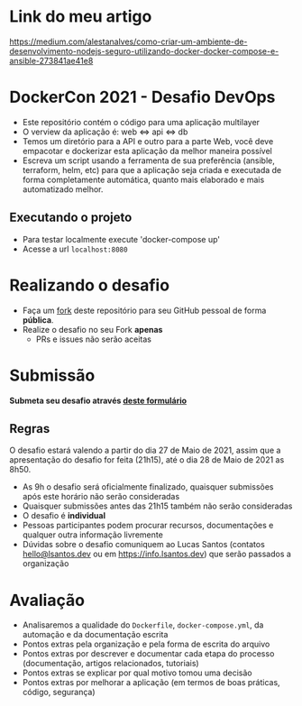 # Link do meu artigo

https://medium.com/alestanalves/como-criar-um-ambiente-de-desenvolvimento-nodejs-seguro-utilizando-docker-docker-compose-e-ansible-273841ae41e8

# DockerCon 2021 - Desafio DevOps

- Este repositório contém o código para uma aplicação multilayer
- O verview da aplicação é: web <=> api <=> db
- Temos um diretório para a API e outro para a parte Web, você deve empacotar e dockerizar esta aplicação da melhor maneira possível
- Escreva um script usando a ferramenta de sua preferência (ansible, terraform, helm, etc) para que a aplicação seja criada e executada de forma completamente automática, quanto mais elaborado e mais automatizado melhor.

## Executando o projeto

- Para testar localmente execute 'docker-compose up'
- Acesse a url `localhost:8080`

# Realizando o desafio

- Faça um [fork](https://github.com/khaosdoctor/devops_challenge/fork) deste repositório para seu GitHub pessoal de forma __pública__.
- Realize o desafio no seu Fork __apenas__
  - PRs e issues não serão aceitas

# Submissão

__Submeta seu desafio através [deste formulário](https://forms.gle/EnFZozd6LvJdwePM8)__

## Regras

O desafio estará valendo a partir do dia 27 de Maio de 2021, assim que a apresentação do desafio for feita (21h15), até o dia 28 de Maio de 2021 as 8h50.

- As 9h o desafio será oficialmente finalizado, quaisquer submissões após este horário não serão consideradas
- Quaisquer submissões antes das 21h15 também não serão consideradas
- O desafio é __individual__
- Pessoas participantes podem procurar recursos, documentações e qualquer outra informação livremente
- Dúvidas sobre o desafio comuniquem ao Lucas Santos (contatos [hello@lsantos.dev](mailto:hello@lsantos.dev) ou em https://info.lsantos.dev) que serão passados a organização

# Avaliação

- Analisaremos a qualidade do `Dockerfile`, `docker-compose.yml`, da automação e da documentação escrita
- Pontos extras pela organização e pela forma de escrita do arquivo
- Pontos extras por descrever e documentar cada etapa do processo (documentação, artigos relacionados, tutoriais)
- Pontos extras se explicar por qual motivo tomou uma decisão
- Pontos extras por melhorar a aplicação (em termos de boas práticas, código, segurança)
